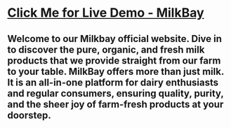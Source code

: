 # <a href="https://milkbay.netlify.app/" target="_blank">Click Me for Live Demo - MilkBay</a>

## Welcome to our Milkbay official website. Dive in to discover the pure, organic, and fresh milk products that we provide straight from our farm to your table. MilkBay offers more than just milk. It is an all-in-one platform for dairy enthusiasts and regular consumers, ensuring quality, purity, and the sheer joy of farm-fresh products at your doorstep.
